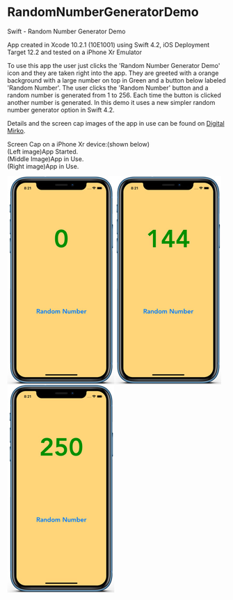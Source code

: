 # RandomNumberGeneratorDemo
Swift - Random Number Generator Demo

App created in Xcode 10.2.1 (10E1001) using Swift 4.2, iOS Deployment Target 12.2 and tested on a iPhone Xr Emulator

To use this app the user just clicks the 'Random Number Generator Demo' icon and they are taken right into the app. 
They are greeted with a orange background with a large number on top in Green and a button below labeled 'Random Number'.
The user clicks the 'Random Number' button and a random number is generated from 1 to 256. Each time the button is clicked
another number is generated. In this demo it uses a new simpler random number generator option in Swift 4.2.

Details and the screen cap images of the app in use can be found on <a href="http://digitalmirko.com/iOSApps.html">Digital Mirko</a>.

Screen Cap on a iPhone Xr device:(shown below)</br>
(Left image)App Started. <br>
(Middle Image)App in Use.<br>
(Right image)App in Use.<br>
  <p>
  <img align="left" src="https://github.com/digitalMirko/RandomNumberGeneratorDemo/blob/master/GitHub-iPhoneSwiftRanNumGenDemo01.jpg?raw=true" width="246"/>
  <img align="left" src="https://github.com/digitalMirko/RandomNumberGeneratorDemo/blob/master/GitHub-iPhoneSwiftRanNumGenDemo02.jpg?raw=true" width="246"/>
  <img align="left" src="https://github.com/digitalMirko/RandomNumberGeneratorDemo/blob/master/GitHub-iPhoneSwiftRanNumGenDemo03.jpg?raw=true" width="246"/>  
  </p>
  

